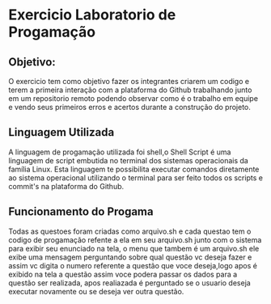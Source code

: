 
# Exercicio Laboratorio de Progamação
## **Objetivo**:
 O exercicio tem como objetivo fazer os integrantes criarem um codigo e terem a primeira interação com a plataforma do Github trabalhando junto em um repositorio remoto podendo observar como é o trabalho em equipe e vendo seus primeiros erros e acertos durante a construção do projeto.
## **Linguagem Utilizada**
 A linguagem de progamação utilizada foi shell,o Shell Script é uma linguagem de script embutida no terminal dos sistemas operacionais da família Linux. Esta linguagem te possibilita executar comandos diretamente ao sistema operacional utilizando o terminal para ser feito todos os scripts e commit's na plataforma do Github.
## **Funcionamento do Progama**
 Todas as questoes foram criadas como arquivo.sh e cada questao tem o codigo de progamação refente a ela em seu arquivo.sh junto com o sistema para exibir seu enunciado na tela, o menu que tambem é um arquivo.sh ele exibe uma mensagem perguntando sobre qual questão vc deseja fazer e assim vc digita o numero referente a questão que voce deseja,logo apos é exibido na tela a questão assim voce podera passar os dados para a questão ser realizada, apos realiazada é perguntado se o usuario deseja executar novamente ou se deseja ver outra questão.
